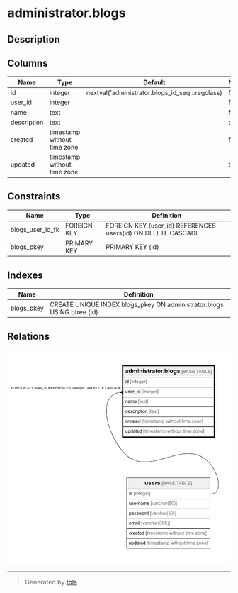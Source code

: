 # administrator.blogs

## Description

## Columns

| Name        | Type                        | Default                                         | Nullable | Children | Parents           | Comment |
| ----------- | --------------------------- | ----------------------------------------------- | -------- | -------- | ----------------- | ------- |
| id          | integer                     | nextval('administrator.blogs_id_seq'::regclass) | false    |          |                   |         |
| user_id     | integer                     |                                                 | false    |          | [users](users.md) |         |
| name        | text                        |                                                 | false    |          |                   |         |
| description | text                        |                                                 | true     |          |                   |         |
| created     | timestamp without time zone |                                                 | false    |          |                   |         |
| updated     | timestamp without time zone |                                                 | true     |          |                   |         |

## Constraints

| Name             | Type        | Definition                                                   |
| ---------------- | ----------- | ------------------------------------------------------------ |
| blogs_user_id_fk | FOREIGN KEY | FOREIGN KEY (user_id) REFERENCES users(id) ON DELETE CASCADE |
| blogs_pkey       | PRIMARY KEY | PRIMARY KEY (id)                                             |

## Indexes

| Name       | Definition                                                             |
| ---------- | ---------------------------------------------------------------------- |
| blogs_pkey | CREATE UNIQUE INDEX blogs_pkey ON administrator.blogs USING btree (id) |

## Relations

![er](administrator.blogs.png)

---

> Generated by [tbls](https://github.com/k1LoW/tbls)
